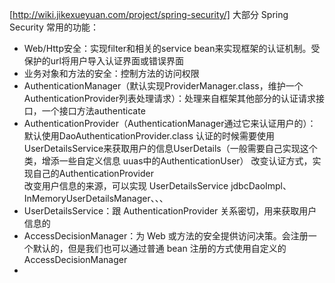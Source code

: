 [http://wiki.jikexueyuan.com/project/spring-security/]
大部分 Spring Security 常用的功能：
* Web/Http安全：实现filter和相关的service bean来实现框架的认证机制。受保护的url将用户导入认证界面或错误界面
* 业务对象和方法的安全：控制方法的访问权限
* AuthenticationManager（默认实现ProviderManager.class，维护一个AuthenticationProvider列表处理请求）：处理来自框架其他部分的认证请求接口，一个接口方法authenticate 
* AuthenticationProvider（AuthenticationManager通过它来认证用户的）：
    默认使用DaoAuthenticationProvider.class
        认证的时候需要使用UserDetailsService来获取用户的信息UserDetails（一般需要自己实现这个类，增添一些自定义信息 uuas中的AuthenticationUser）
    改变认证方式，实现自己的AuthenticationProvider   
    改变用户信息的来源，可以实现 UserDetailsService  jdbcDaoImpl、InMemoryUserDetailsManager、、、
* UserDetailsService：跟 AuthenticationProvider 关系密切，用来获取用户信息的
* AccessDecisionManager：为 Web 或方法的安全提供访问决策。会注册一个默认的，但是我们也可以通过普通 bean 注册的方式使用自定义的 AccessDecisionManager
* 
